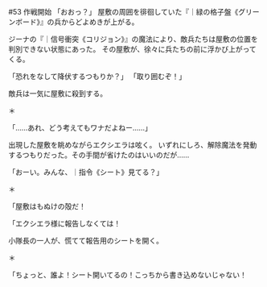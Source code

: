 #53 作戦開始
「おおっ？」
屋敷の周囲を徘徊していた『｜緑の格子盤《グリーンボード》』の兵からどよめきが上がる。



ジーナの『｜信号衝突《コリジョン》』の魔法により、敵兵たちは屋敷の位置を判別できない状態にあった。
その屋敷が、徐々に兵たちの前に浮かび上がってくる。

「恐れをなして降伏するつもりか？」
「取り囲むぞ！」

敵兵は一気に屋敷に殺到する。

＊

「……あれ、どう考えてもワナだよねー……」

出現した屋敷を眺めながらエクシエラは呟く。
いずれにしろ、解除魔法を発動するつもりだった。その手間が省けたのはいいのだが……



「おーい。みんな、｜指令《シート》見てる？」


＊

「屋敷はもぬけの殻だ！

「エクシエラ様に報告しなくては！

小隊長の一人が、慌てて報告用のシートを開く。

＊

「ちょっと、誰よ！シート開いてるの！こっちから書き込めないじゃない！
